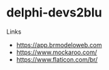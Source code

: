 # delphi-devs2blu

Links
- https://app.brmodeloweb.com
- https://www.mockaroo.com/
- https://www.flaticon.com/br/
